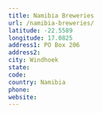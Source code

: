 ```yaml
---
title: Namibia Breweries
url: /namibia-breweries/
latitude: -22.5589
longitude: 17.0825
address1: PO Box 206
address2: 
city: Windhoek
state: 
code: 
country: Namibia
phone: 
website: 
---
```


